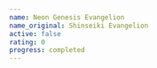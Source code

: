 ```yaml
---
name: Neon Genesis Evangelion
name_original: Shinseiki Evangelion
active: false
rating: 0
progress: completed
---
```


